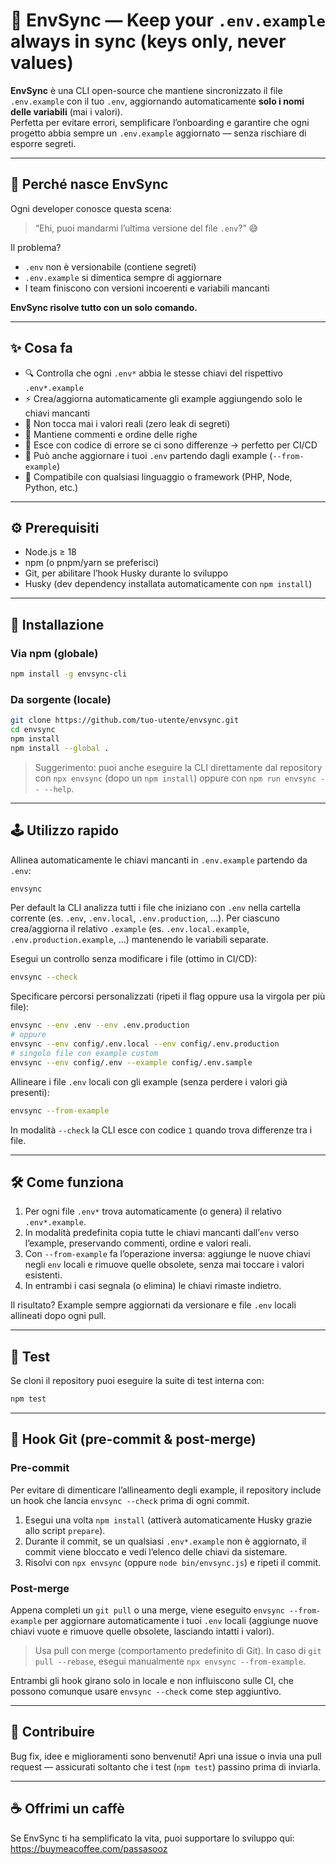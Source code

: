 # 🧩 EnvSync — Keep your `.env.example` always in sync (keys only, never values)

**EnvSync** è una CLI open-source che mantiene sincronizzato il file `.env.example` con il tuo `.env`, aggiornando automaticamente **solo i nomi delle variabili** (mai i valori).  
Perfetta per evitare errori, semplificare l’onboarding e garantire che ogni progetto abbia sempre un `.env.example` aggiornato — senza rischiare di esporre segreti.

---

## 🚀 Perché nasce EnvSync

Ogni developer conosce questa scena:
> “Ehi, puoi mandarmi l’ultima versione del file `.env`?” 😅  

Il problema?  
- `.env` non è versionabile (contiene segreti)  
- `.env.example` si dimentica sempre di aggiornare  
- I team finiscono con versioni incoerenti e variabili mancanti  

**EnvSync risolve tutto con un solo comando.**

---

## ✨ Cosa fa

- 🔍 Controlla che ogni `.env*` abbia le stesse chiavi del rispettivo `.env*.example`  
- ⚡️ Crea/aggiorna automaticamente gli example aggiungendo solo le chiavi mancanti  
- 🛑 Non tocca mai i valori reali (zero leak di segreti)  
- 💬 Mantiene commenti e ordine delle righe  
- 🧠 Esce con codice di errore se ci sono differenze → perfetto per CI/CD  
- 🔁 Può anche aggiornare i tuoi `.env` partendo dagli example (`--from-example`)  
- 🧩 Compatibile con qualsiasi linguaggio o framework (PHP, Node, Python, etc.)

---

## ⚙️ Prerequisiti

- Node.js ≥ 18
- npm (o pnpm/yarn se preferisci)
- Git, per abilitare l’hook Husky durante lo sviluppo
- Husky (dev dependency installata automaticamente con `npm install`)

---

## 🧰 Installazione

### Via npm (globale)
```bash
npm install -g envsync-cli
```

### Da sorgente (locale)
```bash
git clone https://github.com/tuo-utente/envsync.git
cd envsync
npm install
npm install --global .
```

> Suggerimento: puoi anche eseguire la CLI direttamente dal repository con `npx envsync` (dopo un `npm install`) oppure con `npm run envsync -- --help`.

---

## 🕹️ Utilizzo rapido

Allinea automaticamente le chiavi mancanti in `.env.example` partendo da `.env`:
```bash
envsync
```

Per default la CLI analizza tutti i file che iniziano con `.env` nella cartella corrente (es. `.env`, `.env.local`, `.env.production`, …).
Per ciascuno crea/aggiorna il relativo `.example` (es. `.env.local.example`, `.env.production.example`, …) mantenendo le variabili separate.

Esegui un controllo senza modificare i file (ottimo in CI/CD):
```bash
envsync --check
```

Specificare percorsi personalizzati (ripeti il flag oppure usa la virgola per più file):
```bash
envsync --env .env --env .env.production
# oppure
envsync --env config/.env.local --env config/.env.production
# singolo file con example custom
envsync --env config/.env --example config/.env.sample
```

Allineare i file `.env` locali con gli example (senza perdere i valori già presenti):
```bash
envsync --from-example
```

In modalità `--check` la CLI esce con codice `1` quando trova differenze tra i file.

---

## 🛠️ Come funziona

1. Per ogni file `.env*` trova automaticamente (o genera) il relativo `.env*.example`.
2. In modalità predefinita copia tutte le chiavi mancanti dall’`env` verso l’example, preservando commenti, ordine e valori reali.
3. Con `--from-example` fa l’operazione inversa: aggiunge le nuove chiavi negli `env` locali e rimuove quelle obsolete, senza mai toccare i valori esistenti.
4. In entrambi i casi segnala (o elimina) le chiavi rimaste indietro.

Il risultato? Example sempre aggiornati da versionare e file `.env` locali allineati dopo ogni pull.

---

## 🧪 Test

Se cloni il repository puoi eseguire la suite di test interna con:
```bash
npm test
```

---

## 🔐 Hook Git (pre-commit & post-merge)

### Pre-commit
Per evitare di dimenticare l’allineamento degli example, il repository include un hook che lancia `envsync --check` prima di ogni commit.

1. Esegui una volta `npm install` (attiverà automaticamente Husky grazie allo script `prepare`).
2. Durante il commit, se un qualsiasi `.env*.example` non è aggiornato, il commit viene bloccato e vedi l’elenco delle chiavi da sistemare.
3. Risolvi con `npx envsync` (oppure `node bin/envsync.js`) e ripeti il commit.

### Post-merge
Appena completi un `git pull` o una merge, viene eseguito `envsync --from-example` per aggiornare automaticamente i tuoi `.env` locali (aggiunge nuove chiavi vuote e rimuove quelle obsolete, lasciando intatti i valori).

> Usa pull con merge (comportamento predefinito di Git). In caso di `git pull --rebase`, esegui manualmente `npx envsync --from-example`.

Entrambi gli hook girano solo in locale e non influiscono sulle CI, che possono comunque usare `envsync --check` come step aggiuntivo.

---

## 🤝 Contribuire

Bug fix, idee e miglioramenti sono benvenuti! Apri una issue o invia una pull request — assicurati soltanto che i test (`npm test`) passino prima di inviarla.

---

## ☕ Offrimi un caffè

Se EnvSync ti ha semplificato la vita, puoi supportare lo sviluppo qui: https://buymeacoffee.com/passasooz

